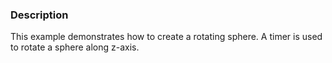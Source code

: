 ### Description

This example demonstrates how to create a rotating sphere.  A timer is used to rotate a sphere along z-axis. 
